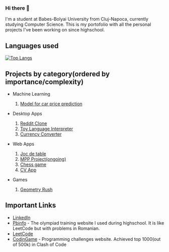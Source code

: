 ### Hi there 👋

  I'm a student at Babes-Bolyai University from Cluj-Napoca, currently studying Computer Science. This is my portofolio with all the personal projects I've been working on since highschool.


## Languages used
[![Top Langs](https://github-readme-stats-git-masterrstaa-rickstaa.vercel.app/api/top-langs/?username=Tomkode&hide=html,css)](https://github.com/Tomkode/github-readme-stats)

## Projects by category(ordered by importance/complexity)

- Machine Learning
  1. [Model for car price prediction](https://github.com/Tomkode/CarPricePredictionModel)

- Desktop Apps
  1. [Reddit Clone](https://github.com/Tomkode/RedditClone)
  2. [Toy Language Interpreter](https://github.com/Tomkode/University)
  3. [Currency Converter](https://github.com/Tomkode/Currency-Converter)

- Web Apps
  1. [Joc de table](https://github.com/Tomkode/Joc-de-table)
  2. [MPP Project(ongoing)](https://github.com/Tomkode/Proiect_MPP)
  3. [Chess game](https://github.com/Tomkode/ChessGame)
  4. [CV App](https://github.com/Tomkode/CV-Application)
 
- Games
  1. [Geometry Rush](https://github.com/Tomkode/Geometry-Rush)


## Important Links
- [LinkedIn](https://www.linkedin.com/in/thomas-daniel-colev-85125b266/)
- [Pbinfo](https://www.pbinfo.ro/profil/TomKode) - The olympiad training website I used during highschool. It is like LeetCode but with problems in Romanian.
- [LeetCode](https://leetcode.com/TomKode/)
- [CodinGame](https://www.codingame.com/profile/240d375d4b842ef6b795b501bf9efce41471224) - Programming challenges website. Achieved top 1000(out of 500k) in Clash of Code
<!--
**Tomkode/Tomkode** is a ✨ _special_ ✨ repository because its `README.md` (this file) appears on your GitHub profile.

Here are some ideas to get you started:

- 🔭 I’m currently working on ...
- 🌱 I’m currently learning ...
- 👯 I’m looking to collaborate on ...
- 🤔 I’m looking for help with ...
- 💬 Ask me about ...
- 📫 How to reach me: ...
- 😄 Pronouns: ...
- ⚡ Fun fact: ...
-->

